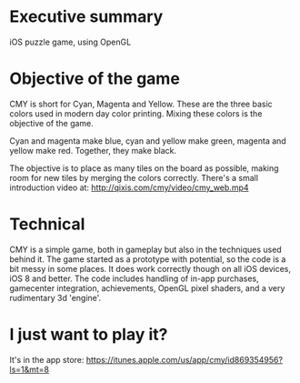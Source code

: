 # Executive summary
iOS puzzle game, using OpenGL

# Objective of the game
CMY is short for Cyan, Magenta and Yellow. These are the three basic colors used in modern day color printing. Mixing these colors is the objective of the game.

Cyan and magenta make blue, cyan and yellow make green, magenta and yellow make red. Together, they make black.

The objective is to place as many tiles on the board as possible, making room for new tiles by merging the colors correctly. There's a small introduction video at:
http://qixis.com/cmy/video/cmy_web.mp4

# Technical
CMY is a simple game, both in gameplay but also in the techniques used behind it. The game started as a prototype with potential, so the code is a bit messy in some places. It does work correctly though on all iOS devices, iOS 8 and better. 
The code includes handling of in-app purchases, gamecenter integration, achievements, OpenGL pixel shaders, and a very rudimentary 3d 'engine'.

# I just want to play it?
It's in the app store: https://itunes.apple.com/us/app/cmy/id869354956?ls=1&mt=8
